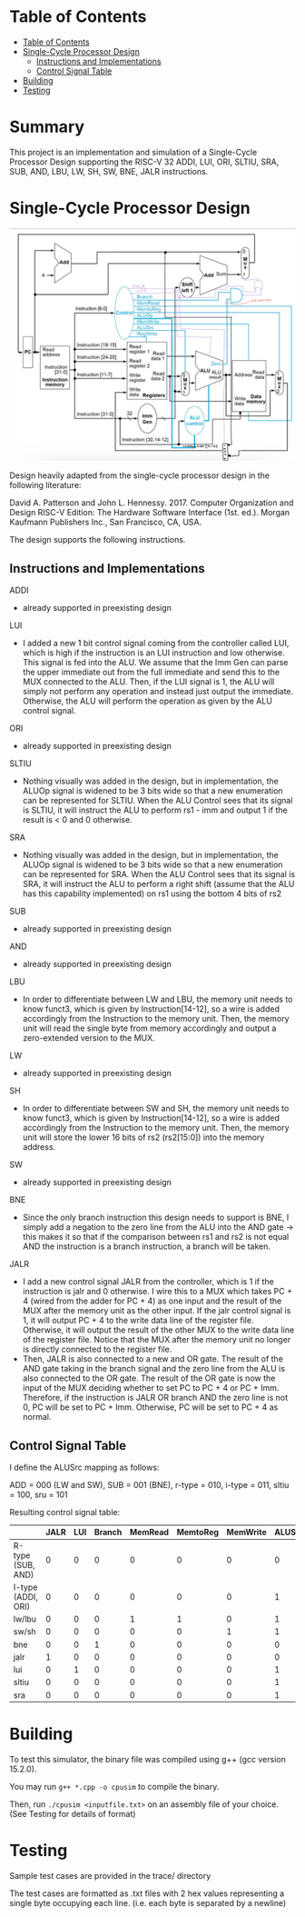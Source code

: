 # Table of Contents
- [Table of Contents](#table-of-contents)
- [Single-Cycle Processor Design](#single-cycle-processor-design)
  - [Instructions and Implementations](#instructions-and-implementations)
  - [Control Signal Table](#control-signal-table)
- [Building](#building)
- [Testing](#testing)

# Summary

This project is an implementation and simulation of a Single-Cycle Processor Design supporting the RISC-V 32 ADDI, LUI, ORI, SLTIU, SRA, SUB, AND, LBU, LW, SH, SW, BNE, JALR instructions.

# Single-Cycle Processor Design

![Design Diagram](design-diagram.jpeg)

Design heavily adapted from the single-cycle processor design in the following literature:

David A. Patterson and John L. Hennessy. 2017. Computer Organization and Design RISC-V Edition: The Hardware Software Interface (1st. ed.). Morgan Kaufmann Publishers Inc., San Francisco, CA, USA.

The design supports the following instructions.

## Instructions and Implementations

ADDI

- already supported in preexisting design

LUI

- I added a new 1 bit control signal coming from the controller called LUI, which is high if the instruction is an LUI instruction and low otherwise. This signal is fed into the ALU. We assume that the Imm Gen can parse the upper immediate out from the full immediate and send this to the MUX connected to the ALU. Then, if the LUI signal is 1, the ALU will simply not perform any operation and instead just output the immediate. Otherwise, the ALU will perform the operation as given by the ALU control signal.

ORI

- already supported in preexisting design

SLTIU

- Nothing visually was added in the design, but in implementation, the ALUOp signal is widened to be 3 bits wide so that a new enumeration can be represented for SLTIU. When the ALU Control sees that its signal is SLTIU, it will instruct the ALU to perform rs1 - imm and output 1 if the result is < 0 and 0 otherwise.

SRA

- Nothing visually was added in the design, but in implementation, the ALUOp signal is widened to be 3 bits wide so that a new enumeration can be represented for SRA. When the ALU Control sees that its signal is SRA, it will instruct the ALU to perform a right shift (assume that the ALU has this capability implemented) on rs1 using the bottom 4 bits of rs2

SUB

- already supported in preexisting design

AND

- already supported in preexisting design

LBU

- In order to differentiate between LW and LBU, the memory unit needs to know funct3, which is given by Instruction[14-12], so a wire is added accordingly from the Instruction to the memory unit. Then, the memory unit will read the single byte from memory accordingly and output a zero-extended version to the MUX.

LW

- already supported in preexisting design

SH

- In order to differentiate between SW and SH, the memory unit needs to know funct3, which is given by Instruction[14-12], so a wire is added accordingly from the Instruction to the memory unit. Then, the memory unit will store the lower 16 bits of rs2 (rs2[15:0]) into the memory address.

SW

- already supported in preexisting design

BNE

- Since the only branch instruction this design needs to support is BNE, I simply add a negation to the zero line from the ALU into the AND gate → this makes it so that if the comparison between rs1 and rs2 is not equal AND the instruction is a branch instruction, a branch will be taken.

JALR

- I add a new control signal JALR from the controller, which is 1 if the instruction is jalr and 0 otherwise. I wire this to a MUX which takes PC + 4 (wired from the adder for PC + 4) as one input and the result of the MUX after the memory unit as the other input. If the jalr control signal is 1, it will output PC + 4 to the write data line of the register file. Otherwise, it will output the result of the other MUX to the write data line of the register file. Notice that the MUX after the memory unit no longer is directly connected to the register file.
- Then, JALR is also connected to a new and OR gate. The result of the AND gate taking in the branch signal and the zero line from the ALU is also connected to the OR gate. The result of the OR gate is now the input of the MUX deciding whether to set PC to PC + 4 or PC + Imm. Therefore, if the instruction is JALR OR branch AND the zero line is not 0, PC will be set to PC + Imm. Otherwise, PC will be set to PC + 4 as normal.

## Control Signal Table

I define the ALUSrc mapping as follows:

ADD = 000 (LW and SW), SUB = 001 (BNE), r-type = 010, i-type = 011, sltiu = 100, sru = 101

Resulting control signal table:

|  | JALR | LUI | Branch | MemRead | MemtoReg | MemWrite | ALUSrc | RegWrite | ALUOp |
| --- | --- | --- | --- | --- | --- | --- | --- | --- | --- |
| R-type (SUB, AND) | 0 | 0 | 0 | 0 | 0 | 0 | 0 | 1 | 010 |
| I-type (ADDI, ORI) | 0 | 0 | 0 | 0 | 0 | 0 | 1 | 1 | 011 |
| lw/lbu | 0 | 0 | 0 | 1 | 1 | 0 | 1 | 1 | 000 |
| sw/sh | 0 | 0 | 0 | 0 | 0 | 1 | 1 | 0 | 000 |
| bne | 0 | 0 | 1 | 0 | 0 | 0 | 0 | 0 | 001 |
| jalr | 1 | 0 | 0 | 0 | 0 | 0 | 0 | 1 | (any) |
| lui | 0 | 1 | 0 | 0 | 0 | 0 | 1 | 1 | (any) |
| sltiu | 0 | 0 | 0 | 0 | 0 | 0 | 1 | 1 | 100 |
| sra | 0 | 0 | 0 | 0 | 0 | 0 | 1 | 1 | 101 |

# Building

To test this simulator, the binary file was compiled using g++ (gcc version 15.2.0).

You may run `g++ *.cpp -o cpusim` to compile the binary.

Then, run `./cpusim <inputfile.txt>` on an assembly file of your choice. (See Testing for details of format)

# Testing

Sample test cases are provided in the trace/ directory

The test cases are formatted as .txt files with 2 hex values representing a single byte occupying each line. (i.e. each byte is separated by a newline)
